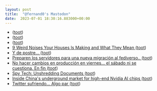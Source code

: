 ```yaml
---
layout: post
title:  "@fernand0's Mastodon"
date:  2023-07-01 18:30:16.883000+00:00
---
```

*  [ ](https://masto.es/@aperalesf) ([toot](https://mastodon.social/@fernand0/110640248709081920))
*  [ ](https://mastodon.social/users/fernand0/statuses/110640247891078894/activity) ([toot](https://mastodon.social/users/fernand0/statuses/110640247891078894/activity))
*  [ ](https://mastodon.social/users/fernand0/statuses/110640246409300586/activity) ([toot](https://mastodon.social/users/fernand0/statuses/110640246409300586/activity))
*  [9 Weird Noises Your Houses Is Making and What They Mean ](https://lifehacker.com/9-weird-noises-your-houses-is-making-and-what-they-mean-185055620) ([toot](https://mastodon.social/@fernand0/110640087010103471))
*  [Y de postre… ](https://avecesunafoto.wordpress.com/2023/07/01/y-de-postre-2) ([toot](https://mastodon.social/@fernand0/110640045810478313))
*  [Preparen los servidores para una nueva migración al fediverso.. ](https://mastodon.social/@fernand0/110639829423187612) ([toot](https://mastodon.social/@fernand0/110639829423187612))
*  [No hacer cambios en producción en viernes... el sábado ni se cuestiona. En fin ](https://mastodon.social/@fernand0/110639770816834010) ([toot](https://mastodon.social/@fernand0/110639770816834010))
*  [Spy Tech: Unshredding Documents ](https://hackaday.com/2023/06/12/spy-tech-unshredding-documents) ([toot](https://mastodon.social/@fernand0/110639753289282327))
*  [Inside China's underground market for high-end Nvidia AI chips ](https://www.reuters.com/technology/inside-chinas-underground-market-high-end-nvidia-ai-chips-2023-06-19) ([toot](https://mastodon.social/@fernand0/110639500259375251))
*  [Twitter sufriendo... Algo par ](https://mastodon.social/@fernand0/110639461891434211) ([toot](https://mastodon.social/@fernand0/110639461891434211))
